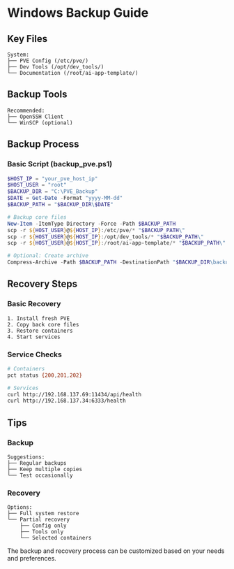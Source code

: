 # Windows Backup Guide

## Key Files
```
System:
├── PVE Config (/etc/pve/)
├── Dev Tools (/opt/dev_tools/)
└── Documentation (/root/ai-app-template/)
```

## Backup Tools
```
Recommended:
├── OpenSSH Client
└── WinSCP (optional)
```

## Backup Process

### Basic Script (backup_pve.ps1)
```powershell
$HOST_IP = "your_pve_host_ip"
$HOST_USER = "root"
$BACKUP_DIR = "C:\PVE_Backup"
$DATE = Get-Date -Format "yyyy-MM-dd"
$BACKUP_PATH = "$BACKUP_DIR\$DATE"

# Backup core files
New-Item -ItemType Directory -Force -Path $BACKUP_PATH
scp -r ${HOST_USER}@${HOST_IP}:/etc/pve/* "$BACKUP_PATH\"
scp -r ${HOST_USER}@${HOST_IP}:/opt/dev_tools/* "$BACKUP_PATH\"
scp -r ${HOST_USER}@${HOST_IP}:/root/ai-app-template/* "$BACKUP_PATH\"

# Optional: Create archive
Compress-Archive -Path $BACKUP_PATH -DestinationPath "$BACKUP_DIR\backup_$DATE.zip"
```

## Recovery Steps

### Basic Recovery
```
1. Install fresh PVE
2. Copy back core files
3. Restore containers
4. Start services
```

### Service Checks
```bash
# Containers
pct status {200,201,202}

# Services
curl http://192.168.137.69:11434/api/health
curl http://192.168.137.34:6333/health
```

## Tips

### Backup
```
Suggestions:
├── Regular backups
├── Keep multiple copies
└── Test occasionally
```

### Recovery
```
Options:
├── Full system restore
└── Partial recovery
    ├── Config only
    ├── Tools only
    └── Selected containers
```

The backup and recovery process can be customized based on your needs and preferences.
